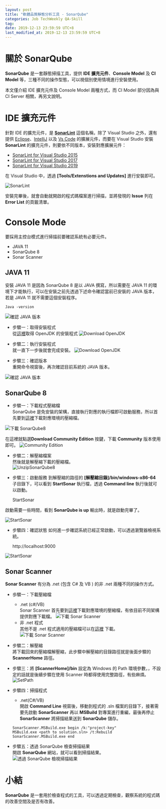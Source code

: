 ```yaml
---
layout: post
title: "軟體品質靜態分析工具 - SonarQube"
categories: Job TechWeekly QA-Skill
tag: 
date: 2019-12-13 23:59:59 UTC+8 
last_modified_at: 2019-12-13 23:59:59 UTC+8 
---
```


# 關於 SonarQube 
**SonarQube** 是一套靜態掃描工具，提供 **IDE 擴充元件**、**Console Model** 及 **CI Model** 等，三種不同的操作型態，可以視個別使用情境進行安裝使用。  

本文僅介紹 IDE 擴充元件及 Console Model 兩種方式，而 CI Model 部分因為與 CI Server 相關，再另文說明。

# IDE 擴充元件
針對 IDE 的擴充元件，是 [**SonarLint**][SonarLint] 這個名稱，除了 Visual Studio 之外，還有提供 [Eclipse][InEclipse]、[IntelliJ][InIntelliJ] 以及 [Vs Code][InVsCode] 的擴展元件，而要在 Visual Studio 安裝 **SonarLint** 的擴充元件，則要依不同版本，安裝對應擴展元件：
* [SonarLint for Visual Studio 2015][SonarLintVS2015]
* [SonarLint for Visual Studio 2017][SonarLintVS2017]
* [SonarLint for Visual Studio 2019][SonarLintVS2019]

在 Visual Studio 中，透過 **[Tools/Extenstions and Updates]** 進行安裝即可。

![SonarLint](/assets/SonarQube/SonarLint.png)

安裝完畢後，就會自動就開啟的程式碼檔案進行掃描，並將發現的 **Issue** 列在 **Error List** 的頁籤清單。

# Console Mode
要採用主控台模式進行掃描前要確認系統有必要元件。

* JAVA 11 
* SonarQube 8
* Sonar Scanner

## JAVA 11
安裝 JAVA 11 是因為 SonarQube 8 是以 JAVA 撰寫，所以需要在 JAVA 11 的環境下才能執行，可以在安裝之前先透過下述命令確認當前已安裝的 JAVA 版本，若是 JAVA 11 就不需要這個安裝程序。  

    Java -version

![確認 JAVA 版本](/assets/SonarQube/JavaVersionBeforInstall.png)

* 步驟一：取得安裝程式  
從[這裡][DownloadJava11]取得 OpenJDK 的安裝程式
![Download OpenJDK](/assets/SonarQube/DownloadOpenJDK.png)

* 步驟二：執行安裝程式  
就一直下一步後就會完成安裝。
![Download OpenJDK](/assets/SonarQube/InstallOpenJDKFinish.png)

* 步驟三：確認版本  
重開命令視窗後，再次確認目前系統的 JAVA 版本。

![確認 JAVA 版本](/assets/SonarQube/JavaVersionAfterInstall.png)

## SonarQube 8
* 步驟一：下載程式壓縮檔  
SonarQube 是免安裝的架構，直接執行對應的執行檔即可啟動服務，所以首先要到[這裡][SonarQube8Download]下載對應環境的壓縮檔。

![下載 SonarQube8](/assets/SonarQube/DownloadSonarQube8.png)

在這裡就點選**Download Community Edition** 按鍵，下載 **Community** 版本使用即可。
![Community Edition](/assets/SonarQube/DownloadSonarQube8_1.png)

* 步驟二：解壓縮檔案  
然後就是解壓縮下載的壓縮檔。  
![UnzipSonarQube8](/assets/SonarQube/UnzipSonarQube8.png)

* 步驟三：啟動服務
到解壓縮的路徑的 **[解壓縮目錄]/bin/windows-x86-64** 子目錄下，可以看到 **StartSonar** 執行檔，透過 **Command line** 執行後就可以啟動。

    StartSonar 

啟動需要一些時間，看到 **SonarQube is up** 輸出時，就是啟動完畢了。  

![StartSonar](/assets/SonarQube/StartSonar.png)

* 步驟四：確認狀態
如何進一步確認系統已經正常啟動，可以透過瀏覽器檢視系統。

    http://localhost:9000

![StartSonar](/assets/SonarQube/SonarQubeInitial.png)

## Sonar Scanner
**Sonar Scanner** 有分為 .net (包含 C# 及 VB ) 的非 .net 兩種不同的操作方式。
* 歩驟一：下載壓縮檔
    * .net (c#/VB)  
    Sonar Scanner 首先要到[這裡][SonarScannerDownloadDotNet]下載對應環境的壓縮檔，有依目前不同架構提供對應下載檔。
    ![下載 Sonar Scanner](/assets/SonarQube/DownloadSonarScannerDotNet.png)
    * 非 .net 程式  
    其他不是 .net 程式適用的壓縮檔可以在[這裡][SonarScannerDownloadNotDotNet] 下載。
    ![下載 Sonar Scanner](/assets/SonarQube/DownloadSonarScannerNotDotNet.png)

* 步驟二：解壓縮  
將下載回來的壓縮檔解壓縮，此步驟中解壓縮的目錄路徑就是後面步驟的 **ScannerHome** 路徑。

* 步驟三：將 **[ScannerHome]/bin** 設定為 Windows 的 Path 環境參數，，不設定的話就是後續步驟在使用 Scanner 時都得使用完整路徑，有些麻煩。
![SetPath](/assets/SonarQube/SetPath.png)

* 步驟四：掃描程式
    * .net(C#/VB)  
    開啟 **Command Line** 視窗後，移動到程式的 .sln 檔案的目錄下，接著需要先啟動 **SonarScanner** 再以 **MSBuild** 對專案進行重編，最後再停止 **SonarScanner** 將掃描結果送到 **SonarQube** 儲存。

    ```
    SonarScanner.MSBuild.exe begin /k:"project-key" 
    MSBuild.exe <path to solution.sln> /t:Rebuild
    SonarScanner.MSBuild.exe end 
    ```
* 步驟五：透過 SonarQube 檢查掃描結果  
開啟 **SonarQube** 網站，就可以看到掃描結果。
![透過 SonarQube 檢視掃描結果](/assets/SonarQube/SeeScannerResultOnSonarQube.png)

# 小結
**SonarQube** 是一套用於檢查程式的工具，可以透過定期檢查，觀察系統的程式碼的改善空間及是否有改善。

[DownLoadJava11]:https://adoptopenjdk.net
[SonarQube8Download]:https://www.sonarqube.org
[SonarScannerDownloadDotNet]:https://docs.sonarqube.org/latest/analysis/scan/sonarscanner-for-msbuild/
[SonarScannerDownloadNotDotNet]:https://docs.sonarqube.org/latest/analysis/scan/sonarscanner/

[QalityInWiki]:https://en.wikipedia.org/wiki/Software_quality#/media/
[OWASP]:https://www.owasp.org/index.php/Main_Page "OWASP.org"

[SonarLint]:https://www.sonarlint.org/ "SonarLint 官網"
[InEclipse]:https://marketplace.eclipse.org/content/sonarlint "SonarLint"
[InIntelliJ]:https://plugins.jetbrains.com/plugin/7973-sonarlint "SonarLint"
[InVsCode]:https://marketplace.visualstudio.com/items?itemName=SonarSource.sonarlint-vscode "SonarLint"

[SonarLintVS2015]:https://marketplace.visualstudio.com/items?itemName=SonarSource.SonarLintforVisualStudio2015 "SonarLint for Visual Studio 2015"
[SonarLintVS2017]:https://marketplace.visualstudio.com/items?itemName=SonarSource.SonarLintforVisualStudio2017 "SonarLint for Visual Studio 2017"
[SonarLintVS2019]:https://marketplace.visualstudio.com/items?itemName=SonarSource.SonarLintforVisualStudio2019 "SonarLint for Visual Studio 2019"
